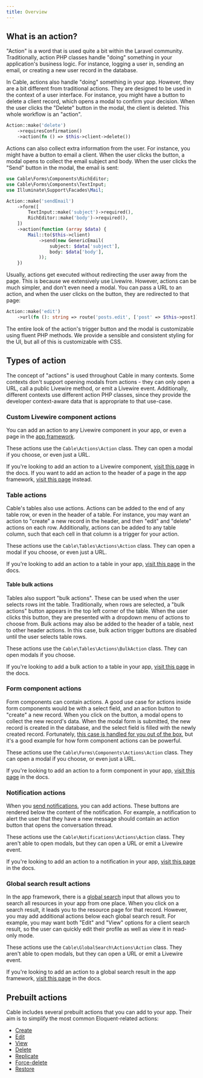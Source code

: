 ```yaml
---
title: Overview
---
```


## What is an action?

"Action" is a word that is used quite a bit within the Laravel community. Traditionally, action PHP classes handle "doing" something in your application's business logic. For instance, logging a user in, sending an email, or creating a new user record in the database.

In Cable, actions also handle "doing" something in your app. However, they are a bit different from traditional actions. They are designed to be used in the context of a user interface. For instance, you might have a button to delete a client record, which opens a modal to confirm your decision. When the user clicks the "Delete" button in the modal, the client is deleted. This whole workflow is an "action".

```php
Action::make('delete')
    ->requiresConfirmation()
    ->action(fn () => $this->client->delete())
```

Actions can also collect extra information from the user. For instance, you might have a button to email a client. When the user clicks the button, a modal opens to collect the email subject and body. When the user clicks the "Send" button in the modal, the email is sent:

```php
use Cable\Forms\Components\RichEditor;
use Cable\Forms\Components\TextInput;
use Illuminate\Support\Facades\Mail;

Action::make('sendEmail')
    ->form([
        TextInput::make('subject')->required(),
        RichEditor::make('body')->required(),
    ])
    ->action(function (array $data) {
        Mail::to($this->client)
            ->send(new GenericEmail(
                subject: $data['subject'],
                body: $data['body'],
            ));
    })
```

Usually, actions get executed without redirecting the user away from the page. This is because we extensively use Livewire. However, actions can be much simpler, and don't even need a modal. You can pass a URL to an action, and when the user clicks on the button, they are redirected to that page:

```php
Action::make('edit')
    ->url(fn (): string => route('posts.edit', ['post' => $this->post]))
```

The entire look of the action's trigger button and the modal is customizable using fluent PHP methods. We provide a sensible and consistent styling for the UI, but all of this is customizable with CSS.

## Types of action

The concept of "actions" is used throughout Cable in many contexts. Some contexts don't support opening modals from actions - they can only open a URL, call a public Livewire method, or emit a Livewire event. Additionally, different contexts use different action PHP classes, since they provide the developer context-aware data that is appropriate to that use-case.

### Custom Livewire component actions

You can add an action to any Livewire component in your app, or even a page in the [app framework](../app/pages).

These actions use the `Cable\Actions\Action` class. They can open a modal if you choose, or even just a URL.

If you're looking to add an action to a Livewire component, [visit this page](adding-an-action-to-a-livewire-component) in the docs. If you want to add an action to the header of a page in the app framework, [visit this page](../app/pages#header-actions) instead.

### Table actions

Cable's tables also use actions. Actions can be added to the end of any table row, or even in the header of a table. For instance, you may want an action to "create" a new record in the header, and then "edit" and "delete" actions on each row. Additionally, actions can be added to any table column, such that each cell in that column is a trigger for your action.

These actions use the `Cable\Tables\Actions\Action` class. They can open a modal if you choose, or even just a URL.

If you're looking to add an action to a table in your app, [visit this page](../tables/actions) in the docs.

#### Table bulk actions

Tables also support "bulk actions". These can be used when the user selects rows int the table. Traditionally, when rows are selected, a "bulk actions" button appears in the top left corner of the table. When the user clicks this button, they are presented with a dropdown menu of actions to choose from. Bulk actions may also be added to the header of a table, next to other header actions. In this case, bulk action trigger buttons are disabled until the user selects table rows.

These actions use the `Cable\Tables\Actions\BulkAction` class. They can open modals if you choose.

If you're looking to add a bulk action to a table in your app, [visit this page](../tables/actions#bulk-actions) in the docs.

### Form component actions

Form components can contain actions. A good use case for actions inside form components would be with a select field, and an action button to "create" a new record. When you click on the button, a modal opens to collect the new record's data. When the modal form is submitted, the new record is created in the database, and the select field is filled with the newly created record. Fortunately, [this case is handled for you out of the box](../forms/fields/select#creating-new-records), but it's a good example for how form component actions can be powerful.

These actions use the `Cable\Forms\Components\Actions\Action` class. They can open a modal if you choose, or even just a URL.

If you're looking to add an action to a form component in your app, [visit this page](../forms/actions) in the docs.

### Notification actions

When you [send notifications](../notifications/sending-notifications), you can add actions. These buttons are rendered below the content of the notification. For example, a notification to alert the user that they have a new message should contain an action button that opens the conversation thread.

These actions use the `Cable\Notifications\Actions\Action` class. They aren't able to open modals, but they can open a URL or emit a Livewire event.

If you're looking to add an action to a notification in your app, [visit this page](../notifications/sending-notifications#actions) in the docs.

### Global search result actions

In the app framework, there is a [global search](../app/resources/global-search) input that allows you to search all resources in your app from one place. When you click on a search result, it leads you to the resource page for that record. However, you may add additional actions below each global search result. For example, you may want both "Edit" and "View" options for a client search result, so the user can quickly edit their profile as well as view it in read-only mode.

These actions use the `Cable\GlobalSearch\Actions\Action` class. They aren't able to open modals, but they can open a URL or emit a Livewire event.

If you're looking to add an action to a global search result in the app framework, [visit this page](../app/resources/global-search#actions) in the docs.

## Prebuilt actions

Cable includes several prebuilt actions that you can add to your app. Their aim is to simplify the most common Eloquent-related actions:

- [Create](prebuilt-actions/create)
- [Edit](prebuilt-actions/edit)
- [View](prebuilt-actions/view)
- [Delete](prebuilt-actions/delete)
- [Replicate](prebuilt-actions/replicate)
- [Force-delete](prebuilt-actions/force-delete)
- [Restore](prebuilt-actions/restore)

